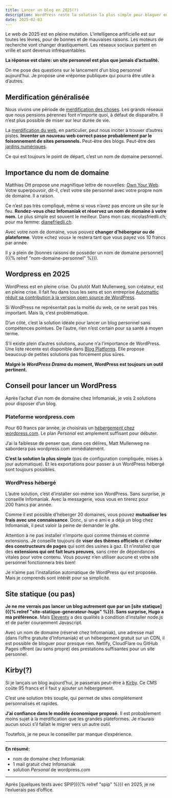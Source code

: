 ```yaml
---
title: Lancer un blog en 2025(?)
description: WordPress reste la solution la plus simple pour bloguer en 2025. Avec son propre nom de domaine et un abonnement minimal chez wordpress.com, c’est facile, pas cher et efficace.
date: 2025-02-03
---
```


Le web de 2025 est en pleine mutation.
L’intelligence artificielle est sur toutes les lèvres, pour de bonnes et de mauvaises raisons.
Les moteurs de recherche vont changer drastiquement.
Les réseaux sociaux partent en vrille et sont devenus infréquentables.

**La réponse est claire: un site personnel est plus que jamais d’actualité.**

On me pose des questions sur le lancement d’un blog personnel aujourd’hui.
Je propose une «réponse publique» qui pourra être utile à d’autres.

## Merdification généralisée

Nous vivons une période de [merdification des choses](https://ploum.net/2023-06-15-merdification.html).
Les grands réseaux que nous pensions pérennes font n’importe quoi, à défaut de disparaître.
Il n’est plus possible de miser sur leur durée de vie.

La [merdification du web](https://ici.radio-canada.ca/nouvelle/2047650/merdification-enshittification-cory-doctorow-decrypteurs), en particulier, peut nous inciter à trouver d’autres pistes.
**Inventer un nouveau web correct passe probablement par le foisonnement de sites personnels.**
Peut-être des blogs.
Peut-être des [jardins numériques](https://maggieappleton.com/garden-history).

Ce qui est toujours le point de départ, c’est un nom de domaine personnel.

## Importance du nom de domaine

Matthias Ott propose une magnifique lettre de nouvelles: [Own Your Web](https://newsletter.ownyourweb.site/).
Votre superpouvoir, dit-il, c’est votre site personnel avec votre propre nom de domaine.
Il a raison.

Ce n’est pas très compliqué, même si vous n’avez pas encore un site sur le feu.
**Rendez-vous chez Infomaniak et réservez un nom de domaine à votre nom.**
Le plus simple est souvent le meilleur.
Dans mon cas: nicolasfriedli.ch; pour ma femme: [dianefriedli.ch](https://dianefriedli.ch/).

Avec votre nom de domaine, vous pouvez **changer d’hébergeur ou de plateforme**.
Votre «chez vous» le restera tant que vous payez vos 10 francs par année.

Il y a plein de [bonnes raisons de posséder un nom de domaine personnel]({{% relref "nom-domaine-personnel" %}}).

## Wordpress en 2025

WordPress est en pleine crise.
Ou plutôt Matt Mullenweg, son créateur, est en pleine crise.
Il fait feu dans tous les sens et son entreprise [Automattic réduit sa contribution à la version open source de WordPress](https://www.lemondeinformatique.fr/actualites/lire-automattic-reduit-sa-contribution-a-la-version-open-source-de-wordpress-95730.html).

Si WordPress ne représentait pas la moitié du web, ce ne serait pas très important.
Mais là, c’est problématique.

D’un côté, c’est la solution idéale pour lancer un blog personnel sans compétences pointues.
De l’autre, rien n’est certain pour sa santé à moyen terme.

S’il existe plein d’autres solutions, aucune n’a l’importance de WordPress.
Une liste récente est disponible dans [Blog Platforms](https://manuelmoreale.com/a-better-list-of-blog-platforms).
Elle propose beaucoup de petites solutions pas forcément plus sûres.

**Malgré le *WordPress Drama* du moment, WordPress est toujours un outil pertinent.**

## Conseil pour lancer un WordPress

Après l’achat d’un nom de domaine chez Infomaniak, je vois 2 solutions pour disposer d’un blog.

### Plateforme wordpress.com

Pour 60 francs par année, je choisirais un [hébergement chez wordpress.com](https://wordpress.com/pricing/).
Le plan *Personal* est amplement suffisant pour débuter.

J’ai la faiblesse de penser que, dans ces délires, Matt Mullenweg ne sabordera pas wordpress.com immédiatement.

**C’est la solution la plus simple** (pas de configuration compliquée, mises à jour automatique).
Et les exportations pour passer à un WordPress hébergé sont toujours possibles.

### WordPress hébergé

L’autre solution, c’est d’installer soi-même son WordPress.
Sans surprise, je conseille Infomaniak.
Avec la messagerie, vous vous en tirerez pour 200 francs par année.

Comme il est possible d’héberger 20 domaines, vous pouvez **mutualiser les frais avec une connaissance**.
Donc, si un·e ami·e a déjà un blog chez Infomaniak, il peut valoir la peine de demander le gîte.

Attention à ne pas installer n’importe quoi comme thèmes et comme extensions.
Je conseille toujours de **viser des thèmes officiels** et d’**éviter des constructeurs de pages** qui sont des usines à gaz.
Et n’installez que des **extensions qui ont fait leurs preuves**, sans créer de dépendances vitales pour votre contenu.
Vous pouvez n’en utiliser aucune et votre site personnel fonctionnera très bien!

Je n’aime pas l’installation automatique de WordPress qui est proposée.
Mais je comprends sont intérêt pour sa simplicité.

## Site statique (ou pas)

**Je ne me verrais pas lancer un blog autrement que par un [site statique]({{% relref "site-statique-generateur-hugo" %}}).
Sans surprise, Hugo a ma préférence.**
Mais [Eleventy](https://www.11ty.dev/) a des qualités à condition d’installer node.js et de parler couramment Javascript.

Avec un nom de domaine (réservé chez Infomaniak), une adresse mail (dans l’offre gratuite d’Infomaniak) et un hébergement gratuit sur un CDN, il est possible de bloguer pour presque rien.
Netlify, CloudFlare ou GitHub Pages offrent (au sens propre) des prestations suffisantes pour un site personnel.

## Kirby(?)

Si je lançais un blog aujourd’hui, je passerais peut-être à [Kirby](https://getkirby.com/).
Ce CMS coûte 95 francs et il faut y ajouter un hébergement.

C’est une solution très souple, qui permet de sites complètement personnalisés et rapides.

**J’ai confiance dans le modèle économique proposé.**
Il est probablement moins sujet à la merdification que les grandes plateformes.
Je n’aurais aucun souci s’il fallait le migrer vers un autre outil.

Toutefois, je ne peux le conseiller par manque d’expérience.

----

**En résumé:**

- nom de domaine chez Infomaniak
- 1 mail gratuit chez Infomaniak
- solution *Personal* de wordpress.com

----

Après [quelques tests avec SPIP]({{% relref "spip" %}}) en 2025, je ne l’exluerais pas d’office.
